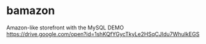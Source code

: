 # bamazon
Amazon-like storefront with the MySQL
DEMO
https://drive.google.com/open?id=1shKQfYGycTkyLe2HSqCJIdu7WhuIkEGS

